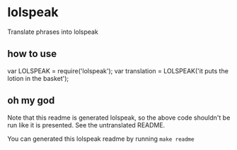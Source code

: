 # lolspeak

Translate phrases into lolspeak

## how to use

   var LOLSPEAK = require('lolspeak');
   var translation = LOLSPEAK('it puts the lotion in the basket');

## oh my god

Note that this readme is generated lolspeak, so the above code
shouldn't be run like it is presented. See the untranslated README.

You can generated this lolspeak readme by running `make readme`